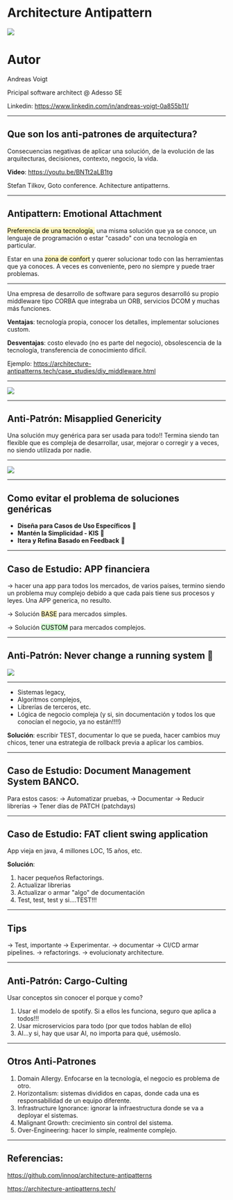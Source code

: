 # Architecture Antipattern

![](../../images/antipatterns_concept_board.png)

# Autor

Andreas Voigt

Pricipal software architect @ Adesso SE

Linkedin: https://www.linkedin.com/in/andreas-voigt-0a855b11/

---

## Que son los anti-patrones de arquitectura?

Consecuencias negativas de aplicar una solución, de la evolución de las arquitecturas, decisiones, contexto, negocio, la vida.

**Video**:  https://youtu.be/BNTt2aLB1tg

Stefan Tilkov, Goto conference. Achitecture antipatterns.

---


## Antipattern: Emotional Attachment

<mark style="background: #FFF3A3A6;">Preferencia de una tecnología,</mark> una misma solución que ya se conoce, un lenguaje de programación o estar "casado" con una tecnología en particular.

Estar en una <mark style="background: #FFF3A3A6;">zona de confort</mark> y querer solucionar todo con las herramientas que ya conoces. A veces es conveniente, pero no siempre y puede traer problemas.

---

Una empresa de desarrollo de software para seguros desarrolló su propio middleware tipo CORBA que integraba un ORB, servicios DCOM y muchas más funciones.

**Ventajas**: tecnología propia, conocer los detalles, implementar soluciones custom.

**Desventajas**: costo elevado (no es parte del negocio), obsolescencia de la tecnología, transferencia de conocimiento dificil.


Ejemplo: https://architecture-antipatterns.tech/case_studies/diy_middleware.html

---

![](../../images/antipattern_emotional_attachment_diy.png)

---

## Anti-Patrón: Misapplied Genericity

Una solución muy genérica para ser usada para todo!! Termina siendo tan flexible que es compleja de desarrollar, usar, mejorar o corregir y a veces, no siendo utilizada por nadie.

---

![](../../images/big_ball_of_mud.png)

---

## Como evitar el problema de soluciones genéricas

- **Diseña para Casos de Uso Específicos** 🎯
- **Mantén la Simplicidad - KIS** 🧩
- **Itera y Refina Basado en Feedback** 🔄

---

## Caso de Estudio: APP financiera

-> hacer una app para todos los mercados, de varios países, termino siendo un problema muy complejo debido a que cada pais tiene sus procesos y leyes. Una APP generica, no resulto.

->  Solución <mark style="background: #FFF3A3A6;">BASE</mark> para mercados simples.

-> Solución <mark style="background: #BBFABBA6;">CUSTOM</mark> para mercados complejos.

---

## Anti-Patrón: Never change a running system 🚧

![](../../images/if_works_dont_touch.png)

---

 - Sistemas legacy, 
 - Algoritmos complejos, 
 - Librerías de terceros, etc.
 - Lógica de negocio compleja (y si, sin documentación y todos los que conocían el negocio, ya no están!!!!)

**Solución**: escribir TEST, documentar lo que se pueda, hacer cambios muy chicos, tener una estrategia de rollback previa a aplicar los cambios.

---

## Caso de Estudio: Document Management System BANCO.

Para estos casos:
 -> Automatizar pruebas,
 -> Documentar
 -> Reducir librerías
 -> Tener días de PATCH (patchdays)

---

## Caso de Estudio: FAT client swing application

App vieja en java, 4 millones LOC, 15 años, etc.

**Solución**: 

1. hacer pequeños Refactorings.
2. Actualizar librerias
3. Actualizar o armar "algo" de documentación
4. Test, test, test y si....TEST!!!

---

## Tips

-> Test, importante
-> Experimentar.
-> documentar
-> CI/CD armar pipelines.
-> refactorings.
-> evolucionaty architecture.

---

## Anti-Patrón: Cargo-Culting

Usar conceptos sin conocer el porque y como?

1. Usar el modelo de spotify. Si a ellos les funciona, seguro que aplica a todos!!!
2. Usar microservicios para todo (por que todos hablan de ello)
3. AI...y si, hay que usar AI, no importa para qué, usémoslo.

---

## Otros Anti-Patrones

1.  Domain Allergy. Enfocarse en la tecnología, el negocio es problema de otro.
2.  Horizontalism: sistemas divididos en capas, donde cada una es responsabilidad de un equipo diferente.
3. Infrastructure Ignorance: ignorar la infraestructura donde se va a deployar el sistemas.
4. Malignant Growth: crecimiento sin control del sistema.
5. Over-Engineering: hacer lo simple, realmente complejo.

---

## Referencias:

https://github.com/innoq/architecture-antipatterns

https://architecture-antipatterns.tech/